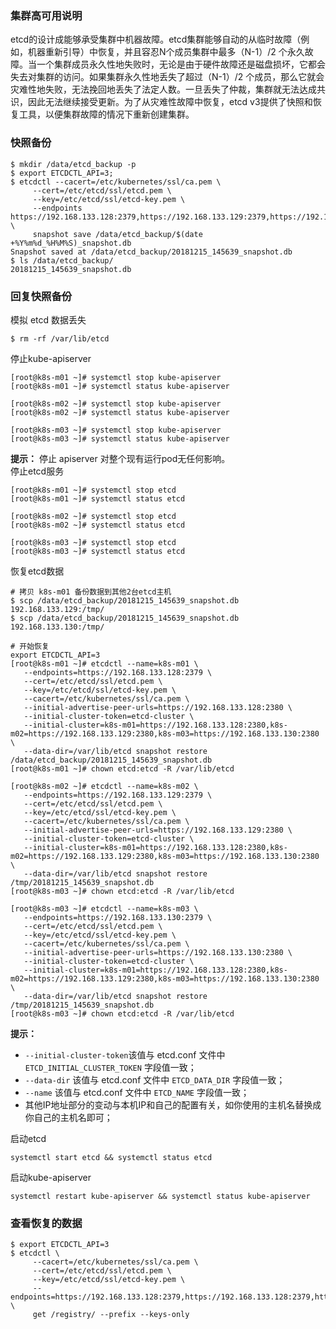 ### 集群高可用说明
etcd的设计成能够承受集群中机器故障。etcd集群能够自动的从临时故障（例如，机器重新引导）中恢复，并且容忍N个成员集群中最多（N-1）/2 个永久故障。当一个集群成员永久性地失败时，无论是由于硬件故障还是磁盘损坏，它都会失去对集群的访问。如果集群永久性地丢失了超过（N-1）/2 个成员，那么它就会灾难性地失败，无法挽回地丢失了法定人数。一旦丢失了仲裁，集群就无法达成共识，因此无法继续接受更新。为了从灾难性故障中恢复，etcd v3提供了快照和恢复工具，以便集群故障的情况下重新创建集群。

### 快照备份
```
$ mkdir /data/etcd_backup -p
$ export ETCDCTL_API=3;
$ etcdctl --cacert=/etc/kubernetes/ssl/ca.pem \
     --cert=/etc/etcd/ssl/etcd.pem \
     --key=/etc/etcd/ssl/etcd-key.pem \
     --endpoints https://192.168.133.128:2379,https://192.168.133.129:2379,https://192.168.133.130:2379 \
     snapshot save /data/etcd_backup/$(date +%Y%m%d_%H%M%S)_snapshot.db
Snapshot saved at /data/etcd_backup/20181215_145639_snapshot.db
$ ls /data/etcd_backup/
20181215_145639_snapshot.db
```
### 回复快照备份
模拟 etcd 数据丢失
```
$ rm -rf /var/lib/etcd
```
停止kube-apiserver
```
[root@k8s-m01 ~]# systemctl stop kube-apiserver
[root@k8s-m01 ~]# systemctl status kube-apiserver

[root@k8s-m02 ~]# systemctl stop kube-apiserver
[root@k8s-m02 ~]# systemctl status kube-apiserver

[root@k8s-m03 ~]# systemctl stop kube-apiserver
[root@k8s-m03 ~]# systemctl status kube-apiserver
```
**提示：** 停止 apiserver 对整个现有运行pod无任何影响。  
停止etcd服务
```
[root@k8s-m01 ~]# systemctl stop etcd
[root@k8s-m01 ~]# systemctl status etcd

[root@k8s-m02 ~]# systemctl stop etcd
[root@k8s-m02 ~]# systemctl status etcd

[root@k8s-m03 ~]# systemctl stop etcd
[root@k8s-m03 ~]# systemctl status etcd

```
恢复etcd数据
```
# 拷贝 k8s-m01 备份数据到其他2台etcd主机
$ scp /data/etcd_backup/20181215_145639_snapshot.db 192.168.133.129:/tmp/                                                               
$ scp /data/etcd_backup/20181215_145639_snapshot.db 192.168.133.130:/tmp/

# 开始恢复
export ETCDCTL_API=3
[root@k8s-m01 ~]# etcdctl --name=k8s-m01 \
   --endpoints=https://192.168.133.128:2379 \
   --cert=/etc/etcd/ssl/etcd.pem \
   --key=/etc/etcd/ssl/etcd-key.pem \
   --cacert=/etc/kubernetes/ssl/ca.pem \
   --initial-advertise-peer-urls=https://192.168.133.128:2380 \
   --initial-cluster-token=etcd-cluster \
   --initial-cluster=k8s-m01=https://192.168.133.128:2380,k8s-m02=https://192.168.133.129:2380,k8s-m03=https://192.168.133.130:2380 \
   --data-dir=/var/lib/etcd snapshot restore /data/etcd_backup/20181215_145639_snapshot.db
[root@k8s-m01 ~]# chown etcd:etcd -R /var/lib/etcd

[root@k8s-m02 ~]# etcdctl --name=k8s-m02 \
   --endpoints=https://192.168.133.129:2379 \
   --cert=/etc/etcd/ssl/etcd.pem \
   --key=/etc/etcd/ssl/etcd-key.pem \
   --cacert=/etc/kubernetes/ssl/ca.pem \
   --initial-advertise-peer-urls=https://192.168.133.129:2380 \
   --initial-cluster-token=etcd-cluster \
   --initial-cluster=k8s-m01=https://192.168.133.128:2380,k8s-m02=https://192.168.133.129:2380,k8s-m03=https://192.168.133.130:2380 \
   --data-dir=/var/lib/etcd snapshot restore /tmp/20181215_145639_snapshot.db
[root@k8s-m03 ~]# chown etcd:etcd -R /var/lib/etcd

[root@k8s-m03 ~]# etcdctl --name=k8s-m03 \
   --endpoints=https://192.168.133.130:2379 \
   --cert=/etc/etcd/ssl/etcd.pem \
   --key=/etc/etcd/ssl/etcd-key.pem \
   --cacert=/etc/kubernetes/ssl/ca.pem \
   --initial-advertise-peer-urls=https://192.168.133.130:2380 \
   --initial-cluster-token=etcd-cluster \
   --initial-cluster=k8s-m01=https://192.168.133.128:2380,k8s-m02=https://192.168.133.129:2380,k8s-m03=https://192.168.133.130:2380 \
   --data-dir=/var/lib/etcd snapshot restore /tmp/20181215_145639_snapshot.db
[root@k8s-m03 ~]# chown etcd:etcd -R /var/lib/etcd
```
**提示：**
  * `--initial-cluster-token`该值与 etcd.conf 文件中 `ETCD_INITIAL_CLUSTER_TOKEN` 字段值一致；
  * `--data-dir` 该值与 etcd.conf 文件中 `ETCD_DATA_DIR` 字段值一致；
  * `--name` 该值与 etcd.conf 文件中 `ETCD_NAME` 字段值一致；
  * 其他IP地址部分的变动与本机IP和自己的配置有关，如你使用的主机名替换成你自己的主机名即可；

启动etcd
```
systemctl start etcd && systemctl status etcd
```

启动kube-apiserver
```
systemctl restart kube-apiserver && systemctl status kube-apiserver
```
### 查看恢复的数据
```
$ export ETCDCTL_API=3
$ etcdctl \
     --cacert=/etc/kubernetes/ssl/ca.pem \
     --cert=/etc/etcd/ssl/etcd.pem \
     --key=/etc/etcd/ssl/etcd-key.pem \
     --endpoints=https://192.168.133.128:2379,https://192.168.133.128:2379,https://192.168.133.128:2379 \
     get /registry/ --prefix --keys-only
```
